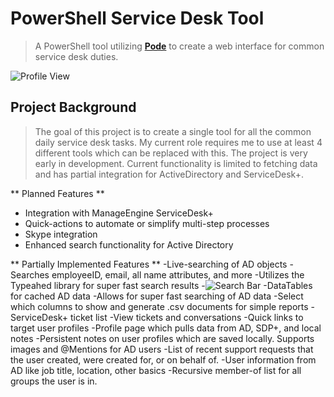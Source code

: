 # PowerShell Service Desk Tool

> A PowerShell tool utilizing <a href="https://github.com/Badgerati/Pode" target="_blank">**Pode**</a> to create a web interface for common service desk duties.

<img src="https://i.imgur.com/myk0JCK.png" title="Profile View" alt="Profile View">

## Project Background

> The goal of this project is to create a single tool for all the common daily service desk tasks. My current role requires me to use at least 4 different tools which can be replaced with this. The project is very early in development. Current functionality is limited to fetching data and has partial integration for ActiveDirectory and ServiceDesk+.

** Planned Features **
- Integration with ManageEngine ServiceDesk+
- Quick-actions to automate or simplify multi-step processes
- Skype integration
- Enhanced search functionality for Active Directory

** Partially Implemented Features **
-Live-searching of AD objects
	-Searches employeeID, email, all name attributes, and more
	-Utilizes the Typeahed library for super fast search results
	-<img src="https://i.imgur.com/AO5CDta.png" title="Search Bar" alt="Search Bar">
-DataTables for cached AD data
	-Allows for super fast searching of AD data
	-Select which columns to show and generate .csv documents for simple reports
-ServiceDesk+ ticket list
	-View tickets and conversations
	-Quick links to target user profiles
-Profile page which pulls data from AD, SDP+, and local notes
	-Persistent notes on user profiles which are saved locally. Supports images and @Mentions for AD users
	-List of recent support requests that the user created, were created for, or on behalf of.
	-User information from AD like job title, location, other basics
	-Recursive member-of list for all groups the user is in.